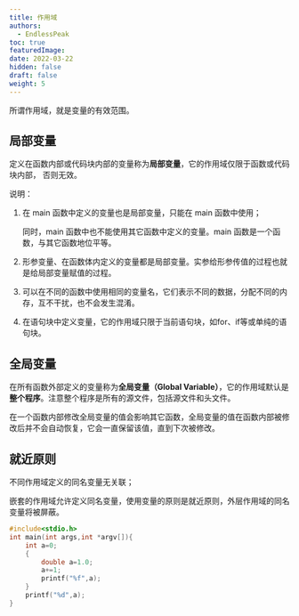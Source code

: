 ```yaml
---
title: 作用域
authors:
  - EndlessPeak
toc: true
featuredImage: 
date: 2022-03-22
hidden: false
draft: false
weight: 5
---
```


所谓作用域，就是变量的有效范围。

## 局部变量

定义在函数内部或代码块内部的变量称为**局部变量**，它的作用域仅限于函数或代码块内部， 否则无效。

说明：

1. 在 main 函数中定义的变量也是局部变量，只能在 main 函数中使用；

   同时，main 函数中也不能使用其它函数中定义的变量。main 函数是一个函数，与其它函数地位平等。

2. 形参变量、在函数体内定义的变量都是局部变量。实参给形参传值的过程也就是给局部变量赋值的过程。

3. 可以在不同的函数中使用相同的变量名，它们表示不同的数据，分配不同的内存，互不干扰，也不会发生混淆。

4. 在语句块中定义变量，它的作用域只限于当前语句块，如for、if等或单纯的语句块。

## 全局变量

在所有函数外部定义的变量称为**全局变量（Global Variable）**，它的作用域默认是**整个程序**。注意整个程序是所有的源文件，包括源文件和头文件。

在一个函数内部修改全局变量的值会影响其它函数，全局变量的值在函数内部被修改后并不会自动恢复，它会一直保留该值，直到下次被修改。

## 就近原则

不同作用域定义的同名变量无关联；

嵌套的作用域允许定义同名变量，使用变量的原则是就近原则，外层作用域的同名变量将被屏蔽。

```c
#include<stdio.h>
int main(int args,int *argv[]){
    int a=0;
    {
        double a=1.0;
        a+=1;
        printf("%f",a);
    }
    printf("%d",a);
}
```


